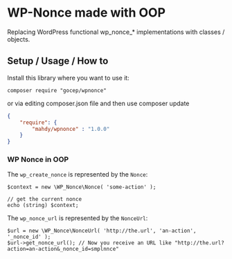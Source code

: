 # WP-Nonce made with OOP

Replacing WordPress functional wp_nonce_* implementations with classes / objects.

## Setup / Usage / How to

Install this library where you want to use it:

    composer require "gocep/wpnonce"

or via editing composer.json file and then use composer update
```JSON
{
    "require": {
        "mahdy/wpnonce" : "1.0.0"
    }
}
```

### WP Nonce in OOP

The `wp_create_nonce` is represented by the `Nonce`:

	$context = new \WP_Nonce\Nonce( 'some-action' );
	
	// get the current nonce
	echo (string) $context;

The `wp_nonce_url` is represented by the `NonceUrl`:

	$url = new \WP_Nonce\NonceUrl( 'http://the.url', 'an-action', '_nonce_id' );
	$url->get_nonce_url(); // Now you receive an URL like "http://the.url?action=an-action&_nonce_id=smplnnce"